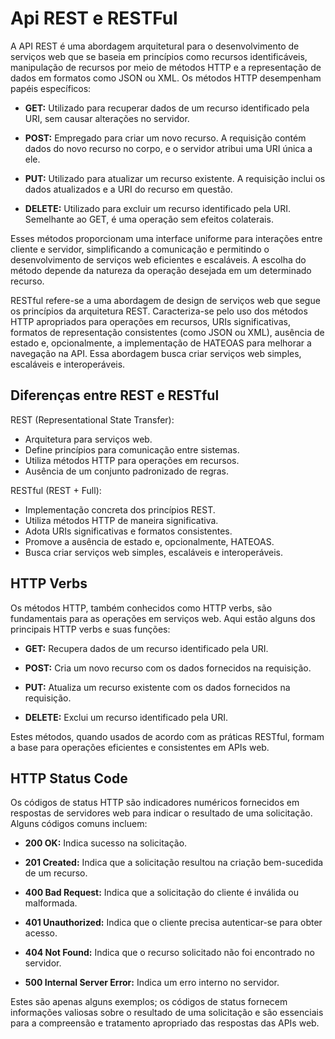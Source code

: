   # Api REST e RESTFul
A API REST é uma abordagem arquitetural para o desenvolvimento de serviços web que se baseia em princípios como recursos
identificáveis, manipulação de recursos por meio de métodos HTTP e a representação de dados em formatos como JSON ou XML.
Os métodos HTTP desempenham papéis específicos:

- **GET:** Utilizado para recuperar dados de um recurso identificado pela URI, sem causar alterações no servidor.
  
- **POST:** Empregado para criar um novo recurso. A requisição contém dados do novo recurso no corpo, e o servidor atribui uma URI única a ele.

- **PUT:** Utilizado para atualizar um recurso existente. A requisição inclui os dados atualizados e a URI do recurso em questão.

- **DELETE:** Utilizado para excluir um recurso identificado pela URI. Semelhante ao GET, é uma operação sem efeitos colaterais.

Esses métodos proporcionam uma interface uniforme para interações entre cliente e servidor, simplificando a comunicação e 
permitindo o desenvolvimento de serviços web eficientes e escaláveis. A escolha do método depende da natureza da operação
desejada em um determinado recurso.

RESTful refere-se a uma abordagem de design de serviços web que segue os princípios da arquitetura REST. Caracteriza-se
pelo uso dos métodos HTTP apropriados para operações em recursos, URIs significativas, formatos de representação consistentes
(como JSON ou XML), ausência de estado e, opcionalmente, a implementação de HATEOAS para melhorar a navegação na API.
Essa abordagem busca criar serviços web simples, escaláveis e interoperáveis.

## Diferenças entre REST e RESTful

REST (Representational State Transfer):

- Arquitetura para serviços web.
- Define princípios para comunicação entre sistemas.
- Utiliza métodos HTTP para operações em recursos.
- Ausência de um conjunto padronizado de regras.

RESTful (REST + Full):

- Implementação concreta dos princípios REST.
- Utiliza métodos HTTP de maneira significativa.
- Adota URIs significativas e formatos consistentes.
- Promove a ausência de estado e, opcionalmente, HATEOAS.
- Busca criar serviços web simples, escaláveis e interoperáveis.

## HTTP Verbs

Os métodos HTTP, também conhecidos como HTTP verbs, são fundamentais para as operações em serviços web. Aqui estão alguns dos principais HTTP verbs e suas funções:

- **GET:** Recupera dados de um recurso identificado pela URI.

- **POST:** Cria um novo recurso com os dados fornecidos na requisição.

- **PUT:** Atualiza um recurso existente com os dados fornecidos na requisição.

- **DELETE:** Exclui um recurso identificado pela URI.

Estes métodos, quando usados de acordo com as práticas RESTful, formam a base para operações eficientes e consistentes em APIs web.

## HTTP Status Code

Os códigos de status HTTP são indicadores numéricos fornecidos em respostas de servidores web para indicar o resultado de uma solicitação. Alguns códigos comuns incluem:

- **200 OK:** Indica sucesso na solicitação.

- **201 Created:** Indica que a solicitação resultou na criação bem-sucedida de um recurso.

- **400 Bad Request:** Indica que a solicitação do cliente é inválida ou malformada.

- **401 Unauthorized:** Indica que o cliente precisa autenticar-se para obter acesso.

- **404 Not Found:** Indica que o recurso solicitado não foi encontrado no servidor.

- **500 Internal Server Error:** Indica um erro interno no servidor.

Estes são apenas alguns exemplos; os códigos de status fornecem informações valiosas sobre o resultado de uma solicitação e são essenciais para a compreensão e tratamento apropriado das respostas das APIs web.
